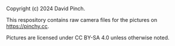 Copyright (c) 2024 David Pinch.

This respository contains raw camera files for the pictures on https://pinchy.cc.

Pictures are licensed under CC BY-SA 4.0 unless otherwise noted.
